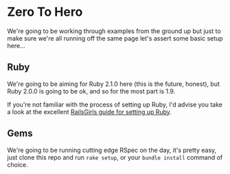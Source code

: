 # Zero To Hero

We're going to be working through examples from the ground up but just to make
sure we're all running off the same page let's assert some basic setup here...

## Ruby

We're going to be aiming for Ruby 2.1.0 here (this is the future, honest), but
Ruby 2.0.0 is going to be ok, and so for the most part is 1.9.

If you're not familiar with the process of setting up Ruby, I'd advise you take
a look at the excellent [RailsGirls guide for setting up Ruby](http://guides.railsgirls.com/install/).


## Gems

We're going to be running cutting edge RSpec on the day, it's pretty easy, just
clone this repo and run `rake setup`, or your `bundle install` command of choice.
